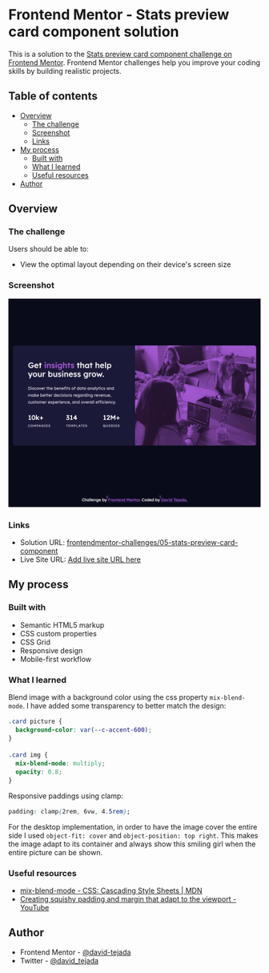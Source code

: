# Frontend Mentor - Stats preview card component solution

This is a solution to the [Stats preview card component challenge on Frontend Mentor](https://www.frontendmentor.io/challenges/stats-preview-card-component-8JqbgoU62). Frontend Mentor challenges help you improve your coding skills by building realistic projects.

## Table of contents

- [Overview](#overview)
  - [The challenge](#the-challenge)
  - [Screenshot](#screenshot)
  - [Links](#links)
- [My process](#my-process)
  - [Built with](#built-with)
  - [What I learned](#what-i-learned)
  - [Useful resources](#useful-resources)
- [Author](#author)

## Overview

### The challenge

Users should be able to:

- View the optimal layout depending on their device's screen size

### Screenshot

![Desktop](./screenshots/desktop.png)

### Links

- Solution URL: [frontendmentor-challenges/05-stats-preview-card-component](https://github.com/david-tejada/05-stats-preview-card-component)
- Live Site URL: [Add live site URL here](https://your-live-site-url.com)

## My process

### Built with

- Semantic HTML5 markup
- CSS custom properties
- CSS Grid
- Responsive design
- Mobile-first workflow

### What I learned

Blend image with a background color using the css property `mix-blend-mode`. I have added some transparency to better match the design:

```css
.card picture {
  background-color: var(--c-accent-600);
}

.card img {
  mix-blend-mode: multiply;
  opacity: 0.8;
}
```

Responsive paddings using clamp:

```css
padding: clamp(2rem, 6vw, 4.5rem);
```

For the desktop implementation, in order to have the image cover the entire side I used `object-fit: cover` and `object-position: top right`. This makes the image adapt to its container and always show this smiling girl when the entire picture can be shown.

### Useful resources

- [mix-blend-mode - CSS: Cascading Style Sheets | MDN](https://developer.mozilla.org/en-US/docs/Web/CSS/mix-blend-mode)
- [Creating squishy padding and margin that adapt to the viewport - YouTube](https://www.youtube.com/watch?v=7khSaA91e04)

## Author

- Frontend Mentor - [@david-tejada](https://www.frontendmentor.io/profile/david-tejada)
- Twitter - [@david_tejada](https://www.twitter.com/david_tejada)
